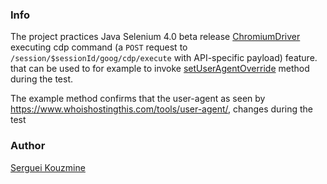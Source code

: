 ### Info

The project practices Java Selenium 4.0 beta release [ChromiumDriver](https://github.com/SeleniumHQ/selenium/blob/master/java/client/src/org/openqa/selenium/chromium/ChromiumDriver.java) executing cdp command (a `POST` request to `/session/$sessionId/goog/cdp/execute` with API-specific payload) feature.
that can be used to for example to invoke [setUserAgentOverride](https://chromedevtools.github.io/devtools-protocol/tot/Network#method-setUserAgentOverride) method during the test. 

The example method confirms that the user-agent as seen by https://www.whoishostingthis.com/tools/user-agent/, changes during the test
		  

### Author
[Serguei Kouzmine](kouzmine_serguei@yahoo.com)
